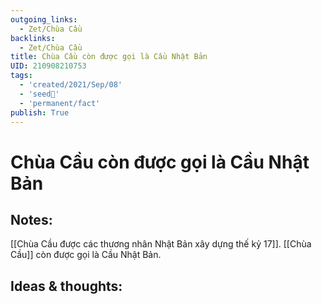```yaml
---
outgoing_links:
  - Zet/Chùa Cầu
backlinks:
  - Zet/Chùa Cầu
title: Chùa Cầu còn được gọi là Cầu Nhật Bản
UID: 210908210753
tags:
  - 'created/2021/Sep/08'
  - 'seed🥜'
  - 'permanent/fact'
publish: True
---
```

# Chùa Cầu còn được gọi là Cầu Nhật Bản

## Notes:
[[Chùa Cầu được các thương nhân Nhật Bản xây dựng thế kỷ 17]]. [[Chùa Cầu]] còn được gọi là Cầu Nhật Bản.

## Ideas & thoughts:
